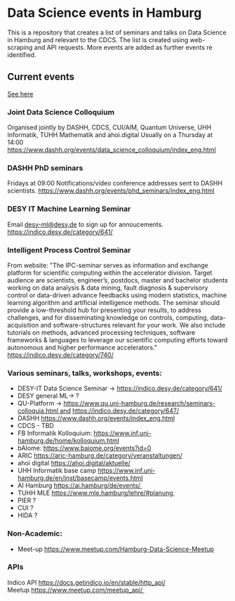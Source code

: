# Data Science events in Hamburg 

This is a repository that creates a list of seminars and talks on Data Science in Hamburg and relevant to the CDCS. The list is created using web-scraping and API requests. More events are added as further events re identified.  

## Current events
[See here](/fetchevents/ds_events.md)

### Joint Data Science Colloquium
Organised jointly by DASHH, CDCS, CUI/AIM, Quantum Universe, UHH Informatik, TUHH Mathematik and ahoi.digital
Usually on a Thursday at 14:00
https://www.dashh.org/events/data_science_colloquium/index_eng.html

### DASHH PhD seminars
Fridays at 09:00
Notifications/video conference addresses sent to DASHH scientists.
https://www.dashh.org/events/phd_seminars/index_eng.html

### DESY IT Machine Learning Seminar
Email desy-ml@desy.de to sign up for annoucements.
https://indico.desy.de/category/641/

### Intelligent Process Control Seminar
From website: "The IPC-seminar serves as information and exchange platform for scientific computing within the accelerator division. Target audience are scientists, engineer’s, postdocs, master and bachelor students working on data analysis & data mining, fault diagnosis & supervisory control or data-driven advance feedbacks using modern statistics, machine learning algorithm and artificial intelligence methods. The seminar should provide a low-threshold hub for presenting your results, to address challenges, and for disseminating knowledge on controls, computing, data-acquisition and software-structures relevant for your work. We also include tutorials on methods, advanced processing techniques, software frameworks & languages to leverage our scientific computing efforts toward autonomous and higher performance accelerators."
https://indico.desy.de/category/740/

### Various seminars, talks, workshops, events: 
- DESY-IT Data Science Seminar -> https://indico.desy.de/category/641/
- DESY general ML-> ?
- QU-Platform -> https://www.qu.uni-hamburg.de/research/seminars-colloquia.html and https://indico.desy.de/category/647/
- DASHH https://www.dashh.org/events/index_eng.html
- CDCS - TBD
- FB Informatik Kolloquium: https://www.inf.uni-hamburg.de/home/kolloquium.html
- bAIome: https://www.baiome.org/events?id=0
- ARIC https://aric-hamburg.de/category/veranstaltungen/
- ahoi digital https://ahoi.digital/aktuelle/
- UHH Informatik base camp https://www.inf.uni-hamburg.de/en/inst/basecamp/events.html
- AI Hamburg https://ai.hamburg/de/events/ 
- TUHH MLE https://www.mle.hamburg/lehre/#planung 
- PIER ?
- CUI ?
- HIDA ?

### Non-Academic:
- Meet-up https://www.meetup.com/Hamburg-Data-Science-Meetup

### APIs
Indico API https://docs.getindico.io/en/stable/http_api/
Meetup https://www.meetup.com/meetup_api/ 

